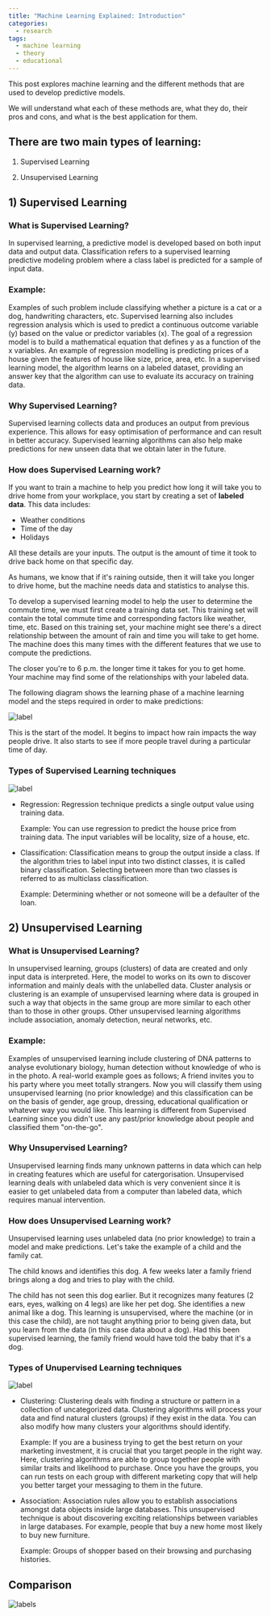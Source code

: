 ```yaml
---
title: "Machine Learning Explained: Introduction"
categories:
  - research
tags:
  - machine learning
  - theory
  - educational
---
```


This post explores machine learning and the different methods that are used to develop predictive models. 

We will understand what each of these methods are, what they do, their pros and cons, and what is the best application for them. 

## There are two main types of learning:

1) Supervised Learning

2) Unsupervised Learning


## 1) Supervised Learning 

### What is Supervised Learning?

In supervised learning, a predictive model is developed based on both input data and output data. Classification refers to a supervised learning predictive modeling problem where a class label is predicted for a sample of input data. 

### Example:

Examples of such problem include classifying whether a picture is a cat or a dog, handwriting characters, etc. Supervised learning also includes regression analysis which is used to predict a continuous outcome variable (y) based on the value or predictor variables (x). The goal of a regression model is to build a mathematical equation that defines y as a function of the x variables. An example of regression modelling is predicting prices of a house given the features of house like size, price, area, etc. In a supervised learning model, the algorithm learns on a labeled dataset, providing an answer key that the algorithm can use to evaluate its accuracy on training data.

### Why Supervised Learning?

Supervised learning collects data and produces an output from previous experience. This allows for easy optimisation of performance and can result in better accuracy. Supervised learning algorithms can also help make predictions for new unseen data that we obtain later in the future.

### How does Supervised Learning work?

If you want to train a machine to help you predict how long it will take you to drive home from your workplace, you start by creating a set of **labeled data**. This data includes:

- Weather conditions
- Time of the day
- Holidays

All these details are your inputs. The output is the amount of time it took to drive back home on that specific day.

As humans, we know that if it's raining outside, then it will take you longer to drive home, but the machine needs data and statistics to analyse this.

To develop a supervised learning model to help the user to determine the commute time, we must first create a training data set. This training set will contain the total commute time and corresponding factors like weather, time, etc. Based on this training set, your machine might see there's a direct relationship between the amount of rain and time you will take to get home. The machine does this many times with the different features that we use to compute the predictions. 

The closer you're to 6 p.m. the longer time it takes for you to get home. Your machine may find some of the relationships with your labeled data.

The following diagram shows the learning phase of a machine learning model and the steps required in order to make predictions:

![label](https://i.imgur.com/dCXdMkl.png)

This is the start of the model. It begins to impact how rain impacts the way people drive. It also starts to see if more people travel during a particular time of day.

### Types of Supervised Learning techniques
![label](https://i.imgur.com/nwv4EHC.png)

- Regression: Regression technique predicts a single output value using training data. 
  
  Example: You can use regression to predict the house price from training data. The input variables will be locality, size of a house, etc.

- Classification: Classification means to group the output inside a class. If the algorithm tries to label input into two distinct classes, it is called binary classification. Selecting between more than two classes is referred to as multiclass classification.
  
  Example: Determining whether or not someone will be a defaulter of the loan.


## 2) Unsupervised Learning

### What is Unsupervised Learning?

In unsupervised learning, groups (clusters) of data are created and only input data is interpreted. Here, the model to works on its own to discover information and mainly deals with the unlabelled data. Cluster analysis or clustering is an example of unsupervised learning where data is grouped in such a way that objects in the same group are more similar to each other than to those in other groups. Other unsupervised learning algorithms include association, anomaly detection, neural networks, etc. 

### Example:

Examples of unsupervised learning include clustering of DNA patterns to analyse evolutionary biology, human detection without knowledge of who is in the photo. A real-world example goes as follows; A friend invites you to his party where you meet totally strangers. Now you will classify them using unsupervised learning (no prior knowledge) and this classification can be on the basis of gender, age group, dressing, educational qualification or whatever way you would like. This learning is different from Supervised Learning since you didn't use any past/prior knowledge about people and classified them "on-the-go".

### Why Unsupervised Learning?

Unsupervised learning finds many unknown patterns in data which can help in creating features which are useful for catergorisation. Unsupervised learning deals with unlabeled data which is very convenient since it is easier to get unlabeled data from a computer than labeled data, which requires manual intervention. 

### How does Unsupervised Learning work?

Unsupervised learning uses unlabeled data (no prior knowledge) to train a model and make predictions. Let's take the example of a child and the family cat. 

The child knows and identifies this dog. A few weeks later a family friend brings along a dog and tries to play with the child. 

The child has not seen this dog earlier. But it recognizes many features (2 ears, eyes, walking on 4 legs) are like her pet dog. She identifies a new animal like a dog. This learning is unsupervised, where the machine (or in this case the child), are not taught anything prior to being given data, but you learn from the data (in this case data about a dog). Had this been supervised learning, the family friend would have told the baby that it's a dog.

### Types of Unupervised Learning techniques
![label](https://i.imgur.com/99AtPGb.png)

- Clustering: Clustering deals with finding a structure or pattern in a collection of uncategorized data. Clustering algorithms will process your data and find natural clusters (groups) if they exist in the data. You can also modify how many clusters your algorithms should identify.

  Example: If you are a business trying to get the best return on your marketing investment, it is crucial that you target people in the right way. Here, clustering algorithms are able to group together people with similar traits and likelihood to purchase. Once you have the groups, you can run tests on each group with different marketing copy that will help you better target your messaging to them in the future.

- Association: Association rules allow you to establish associations amongst data objects inside large databases. This unsupervised technique is about discovering exciting relationships between variables in large databases. For example, people that buy a new home most likely to buy new furniture.

  Example: Groups of shopper based on their browsing and purchasing histories.

## Comparison

![labels](https://i.imgur.com/JAqrARe.png)
